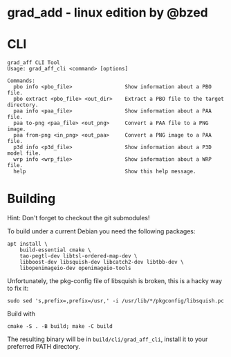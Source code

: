# grad_add - linux edition by @bzed

# CLI

```
grad_aff CLI Tool
Usage: grad_aff_cli <command> [options]

Commands:
  pbo info <pbo_file>                 Show information about a PBO file.
  pbo extract <pbo_file> <out_dir>    Extract a PBO file to the target directory.
  paa info <paa_file>                 Show information about a PAA file.
  paa to-png <paa_file> <out_png>     Convert a PAA file to a PNG image.
  paa from-png <in_png> <out_paa>     Convert a PNG image to a PAA file.
  p3d info <p3d_file>                 Show information about a P3D model file.
  wrp info <wrp_file>                 Show information about a WRP file.
  help                                Show this help message.
```

# Building

Hint: Don't forget to checkout the git submodules!

To build under a current Debian you need the following packages:

```
apt install \
    build-essential cmake \
    tao-pegtl-dev libtsl-ordered-map-dev \
    libboost-dev libsquish-dev libcatch2-dev libtbb-dev \
    libopenimageio-dev openimageio-tools
```

Unfortunately, the pkg-config file of libsquish is broken, this is a hacky way to fix it:
```
sudo sed 's,prefix=,prefix=/usr,' -i /usr/lib/*/pkgconfig/libsquish.pc
```

Build with
```
cmake -S . -B build; make -C build
```

The resulting binary will be in `build/cli/grad_aff_cli`, install it to your preferred PATH directory.
